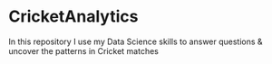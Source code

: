 # CricketAnalytics
In this repository I use my Data Science skills to answer questions &amp; uncover the patterns in Cricket matches
